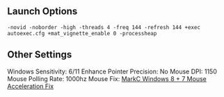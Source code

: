 ## **Launch Options**
	-novid -noborder -high -threads 4 -freq 144 -refresh 144 +exec autoexec.cfg +mat_vignette_enable 0 -processheap

## **Other Settings**

Windows Sensitivity: 6/11 
Enhance Pointer Precision: No 
Mouse DPI: 1150 
Mouse Polling Rate: 1000hz 
Mouse Fix: [MarkC Windows 8 + 7 Mouse Acceleration Fix](http://donewmouseaccel.blogspot.com/2010/03/markc-windows-7-mouse-acceleration-fix.html) 
